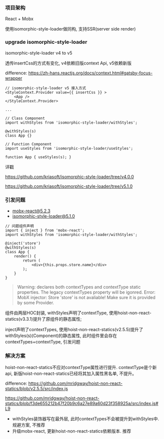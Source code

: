 ### 项目架构
React + Mobx

使用isomorphic-style-loader做同构, 支持SSR(server side render)

### upgrade isomorphic-style-loader
isomorphic-style-loader v4 to v5

透传insertCss的方式有变化, v4依赖旧版context Api, v5依赖新版

difference: https://zh-hans.reactjs.org/docs/context.html#gatsby-focus-wrapper

```
// isomorphic-style-loader v5 接入方式
<StyleContext.Provider value={{ insertCss }} >
    <App />
</StyleContext.Provider>

...

// Class Component
import withStyles from 'isomorphic-style-loader/withStyles';

@withStyles(s)
class App {}

// Function Component
import useStyles from 'isomorphic-style-loader/useStyles';

function App { useStyles(s); }
```

详戳

https://github.com/kriasoft/isomorphic-style-loader/tree/v4.0.0

https://github.com/kriasoft/isomorphic-style-loader/tree/v5.1.0

### 引发问题

- mobx-react@5.2.3
- isomorphic-style-loader@5.1.0

```
// 问题组件声明
import { inject } from 'mobx-react';
import withStyles from 'isomorphic-style-loader/withStyles';

@inject('store')
@withStyles(s)
class App {
    render() {
        return (
            <div>{this.props.store.name}</div>
        );
    }
}
```

> Warning: declares both contextTypes and contextType static properties. The legacy contextTypes property will be igonred.
> Error: MobX injector: Store 'store' is not avaliable! Make sure it is provided by some Provider.

组件由两层HOC封装, withStyles声明了contextType, 使用hoist-non-react-statics(v3.3.1)提升了原组件的静态属性;

inject声明了contextTypes, 使用hoist-non-react-statics(v2.5.5)提升了withStyles(s)(Component)的静态属性, 此时组件里会存在contextTypes+contextType, 引发问题

### 解决方案
hoist-non-react-statics不应对contextType属性进行提升. contextType是个新api, 新版hoist-non-react-statics已经将其加入属性黑名单, 不提升。

difference:
https://github.com/mridgway/hoist-non-react-statics/blob/v2.5.5/src/index.js

https://github.com/mridgway/hoist-non-react-statics/blob/f3de655212b47f20b9c6a27e89a60d23f358925a/src/index.js#L9

- withStyles装饰器写在最外层, 此时contextTypes不会被提升到withStyles中.  规避方案, 不推荐
- 升级mobx-react, 更新hoist-non-react-statics依赖版本.  推荐















